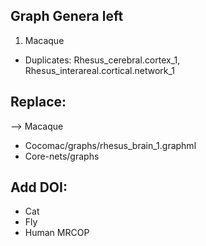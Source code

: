 Graph Genera left
------------------
1. Macaque
  - Duplicates: Rhesus\_cerebral.cortex\_1, Rhesus\_interareal.cortical.network\_1

Replace:
-------
--\> Macaque
  - Cocomac/graphs/rhesus\_brain\_1.graphml
  - Core-nets/graphs

Add DOI:
--------
- Cat
- Fly
- Human MRCOP

